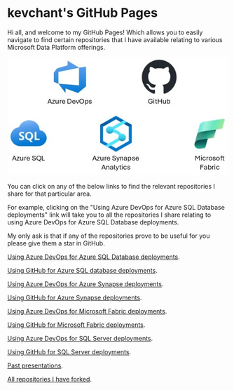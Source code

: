 # kevchant's GitHub Pages

Hi all, and welcome to my GitHub Pages! Which allows you to easily navigate to find certain repositories that I have available relating to various Microsoft Data Platform offerings.

<p align="center">
    <img src="./images/github_page_image.jpg" alt="GitHub Page image">
</p>

You can click on any of the below links to find the relevant repositories I share for that particular area. 

For example, clicking on the "Using Azure DevOps for Azure SQL Database deployments" link will take you to all the repositories I share relating to using Azure DevOps for Azure SQL Database deployments.

My only ask is that if any of the repositories prove to be useful for you please give them a star in GitHub.

[Using Azure DevOps for Azure SQL Database deployments](azdoazuresqldb.md).

[Using GitHub for Azure SQL database deployments](ghazuresqldb.md).

[Using Azure DevOps for Azure Synapse deployments](azdoazuresynapse.md).

[Using GitHub for Azure Synapse deployments](ghazuresynapse.md).

[Using Azure DevOps for Microsoft Fabric deployments](azdomicrosoftfabric.md).

[Using GitHub for Microsoft Fabric deployments](ghmicrosoftfabric.md).

[Using Azure DevOps for SQL Server deployments](azdosqlserver.md).

[Using GitHub for SQL Server deployments](ghsqlserver.md).

[Past presentations](presentations.md).

[All repositories I have forked](forks.md).

<!-- counterAPI library -->
<script src="https://counterapi.com/c.js?ns=kevchant.github.io/" async ></script>
<!-- Add the counter instance-->
<div class="counterapi" label="views" style="min-height:44px" ></div>
